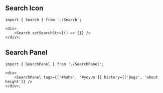 ## Search Icon

```tsx
import { Search } from './Search';

<div>
    <Search setSearchStr={() => {}} />
</div>;
```

## Search Panel

```tsx
import { SearchPanel } from './SearchPanel';

<div>
    <SearchPanel tags={['#haha', '#yoyuo']} history={['Bugs', 'about height']} />
</div>;
```
